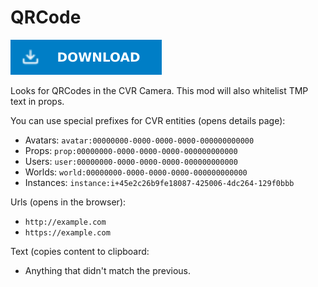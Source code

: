# QRCode

[![Download Latest QRCode.dll](../.Resources/DownloadButtonEnabled.svg "Download Latest QRCode.dll")](https://github.com/kafeijao/Kafe_CVR_Mods/releases/latest/download/QRCode.dll)

Looks for QRCodes in the CVR Camera. This mod will also whitelist TMP text in props.

You can use special prefixes for CVR entities (opens details page):
- Avatars: `avatar:00000000-0000-0000-0000-000000000000`
- Props: `prop:00000000-0000-0000-0000-000000000000`
- Users: `user:00000000-0000-0000-0000-000000000000`
- Worlds: `world:00000000-0000-0000-0000-000000000000`
- Instances: `instance:i+45e2c26b9fe18087-425006-4dc264-129f0bbb`

Urls (opens in the browser):
- `http://example.com`
- `https://example.com`

Text (copies content to clipboard:
- Anything that didn't match the previous.
